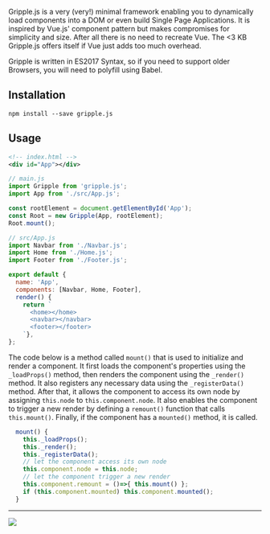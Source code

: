 <!--@@joggrdoc@@-->
<!-- @joggr:version(v1):end -->
<!-- @joggr:warning:start -->
<!-- 
  _   _   _    __        __     _      ____    _   _   ___   _   _    ____     _   _   _ 
 | | | | | |   \ \      / /    / \    |  _ \  | \ | | |_ _| | \ | |  / ___|   | | | | | |
 | | | | | |    \ \ /\ / /    / _ \   | |_) | |  \| |  | |  |  \| | | |  _    | | | | | |
 |_| |_| |_|     \ V  V /    / ___ \  |  _ <  | |\  |  | |  | |\  | | |_| |   |_| |_| |_|
 (_) (_) (_)      \_/\_/    /_/   \_\ |_| \_\ |_| \_| |___| |_| \_|  \____|   (_) (_) (_)
                                                              
This document is managed by Joggr. Editing this document could break Joggr's core features, i.e. our 
ability to auto-maintain this document. Please use the Joggr editor to edit this document 
(link at bottom of the page).
-->
<!-- @joggr:warning:end -->
Gripple.js is a very (very!) minimal framework enabling you to dynamically load components into a DOM or even build Single Page Applications. It is inspired by Vue.js' component pattern but makes compromises for simplicity and size. After all there is no need to recreate Vue. The <3 KB Gripple.js offers itself if Vue just adds too much overhead.

Gripple is written in ES2017 Syntax, so if you need to support older Browsers, you will need to polyfill using Babel.

## Installation

```shell
npm install --save gripple.js
```

## Usage

```xml
<!-- index.html -->
<div id="App"></div>
```

```javascript
// main.js
import Gripple from 'gripple.js';
import App from './src/App.js';

const rootElement = document.getElementById('App');
const Root = new Gripple(App, rootElement);
Root.mount();
```

```javascript
// src/App.js
import Navbar from './Navbar.js';
import Home from './Home.js';
import Footer from './Footer.js';

export default {
  name: 'App',
  components: [Navbar, Home, Footer],
  render() {
    return `
      <home></home>
      <navbar></navbar>
      <footer></footer>
    `},
};
```

The code below is a method called `mount()` that is used to initialize and render a component. It first loads the component's properties using the `_loadProps()` method, then renders the component using the `_render()` method. It also registers any necessary data using the `_registerData()` method. After that, it allows the component to access its own node by assigning `this.node` to `this.component.node`. It also enables the component to trigger a new render by defining a `remount()` function that calls `this.mount()`. Finally, if the component has a `mounted()` method, it is called.

<!-- @joggr:snippet(f59d7bc7-923d-4561-af5b-051519c6fd41):start -->
```javascript
  mount() {
    this._loadProps();
    this._render();
    this._registerData();
    // let the component access its own node
    this.component.node = this.node;
    // let the component trigger a new render
    this.component.remount = ()=>{ this.mount() };
    if (this.component.mounted) this.component.mounted();
  }
```
<!-- @joggr:snippet(f59d7bc7-923d-4561-af5b-051519c6fd41):end -->

<!-- @joggr:editLink(a23de089-757f-402a-a493-ddaed7db4a24):start -->
---
<a href="https://app.joggr.io/app/documents/a23de089-757f-402a-a493-ddaed7db4a24/edit" alt="Edit doc on Joggr">
  <img src="https://storage.googleapis.com/joggr-public-assets/github/badges/edit-document-badge.svg" />
</a>
<!-- @joggr:editLink(a23de089-757f-402a-a493-ddaed7db4a24):end -->